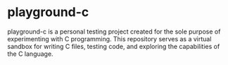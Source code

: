 # playground-c
playground-c is a personal testing project created for the sole purpose of experimenting with C programming. 
This repository serves as a virtual sandbox for writing C files, testing code, and exploring the capabilities
of the C language.

